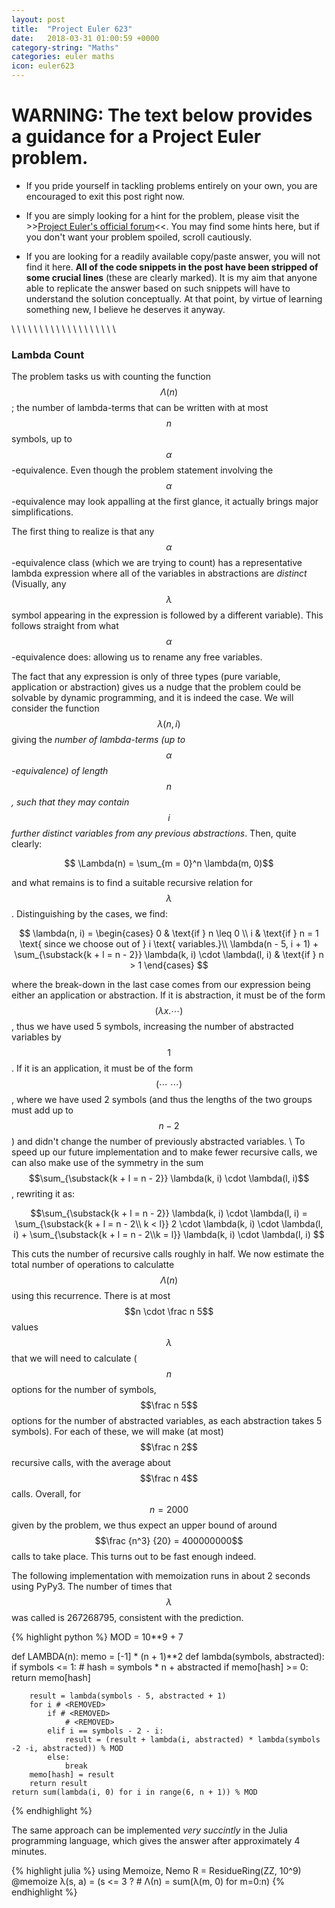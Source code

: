 ```yaml
---
layout: post
title:  "Project Euler 623"
date:   2018-03-31 01:00:59 +0000
category-string: "Maths"
categories: euler maths
icon: euler623
---
```


# WARNING: The text below provides a guidance for a Project Euler problem.

- If you pride yourself in tackling problems entirely on your own, you are encouraged to exit this post right now.

- If you are simply looking for a hint for the problem, please visit the >>[Project Euler's official forum](https://projecteuler.chat/index.php)<<. You may find some hints here, but if you don't want your problem spoiled, scroll cautiously.

- If you are looking for a readily available copy/paste answer, you will not find it here. __All of the code snippets in the post have been stripped of some crucial lines__ (these are clearly marked). It is my aim that anyone able to replicate the answer based on such snippets will have to understand the solution conceptually. At that point, by virtue of learning something new, I believe he deserves it anyway.

\\
\\
\\
\\
\\
\\
\\
\\
\\
\\
\\
\\
\\
\\
\\
\\
\\
\\
\\
$$$$

### Lambda Count

The problem tasks us with counting the function $$\Lambda(n)$$; the number of lambda-terms that can be written with at most $$n$$ symbols, up to $$\alpha$$-equivalence. Even though the problem statement involving the $$\alpha$$-equivalence may look appalling at the first glance, it actually brings major simplifications.

The first thing to realize is that any $$\alpha$$-equivalence class (which we are trying to count) has a representative lambda expression where all of the variables in abstractions are _distinct_ (Visually, any $$\lambda$$ symbol appearing in the expression is followed by a different variable). This follows straight from what $$\alpha$$-equivalence does: allowing us to rename any free variables.

The fact that any expression is only of three types (pure variable, application or abstraction) gives us a nudge that the problem could be solvable by dynamic programming, and it is indeed the case. We will consider the function $$\lambda(n, i)$$ giving the _number of lambda-terms (up to $$\alpha$$-equivalence) of length $$n$$, such that they may contain $$i$$ further distinct variables from any previous abstractions_. Then, quite clearly:

$$ \Lambda(n) = \sum_{m = 0}^n \lambda(m, 0)$$

and what remains is to find a suitable recursive relation for $$\lambda$$. Distinguishing by the cases, we find:

$$ \lambda(n, i) = \begin{cases}
  0 & \text{if } n \leq 0 \\
  i & \text{if } n = 1 \text{ since we choose out of } i \text{ variables.}\\
  \lambda(n - 5, i + 1) + \sum_{\substack{k + l = n - 2}} \lambda(k, i) \cdot \lambda(l, i)  & \text{if } n > 1
\end{cases}
$$

where the break-down in the last case comes from our expression being either an application or abstraction. If it is abstraction, it must be of the form $$(\lambda x. \cdots)$$, thus we have used 5 symbols, increasing the number of abstracted variables by $$1$$. If it is an application, it must be of the form $$(\cdots\ \cdots)$$, where we have used 2 symbols (and thus the lengths of the two groups must add up to $$n-2$$) and didn't change the number of previously abstracted variables. \\
To speed up our future implementation and to make fewer recursive calls, we can also make use of the symmetry in the sum $$\sum_{\substack{k + l = n - 2}} \lambda(k, i) \cdot \lambda(l, i)$$, rewriting it as:

$$\sum_{\substack{k + l = n - 2}} \lambda(k, i) \cdot \lambda(l, i) = \sum_{\substack{k + l = n - 2\\ k < l}} 2 \cdot \lambda(k, i) \cdot \lambda(l, i) + \sum_{\substack{k + l = n - 2\\k = l}} \lambda(k, i) \cdot \lambda(l, i) $$

This cuts the number of recursive calls roughly in half. We now estimate the total number of operations to calculatte $$\Lambda(n)$$ using this recurrence. There is at most $$n \cdot \frac n 5$$ values $$\lambda$$ that we will need to calculate ($$n$$ options for the number of symbols, $$\frac n 5$$ options for the number of abstracted variables, as each abstraction takes 5 symbols). For each of these, we will make (at most) $$\frac n 2$$ recursive calls, with the average about $$\frac n 4$$ calls. Overall, for $$n = 2000$$ given by the problem, we thus expect an upper bound of around $$\frac {n^3} {20} = 400000000$$ calls to take place. This turns out to be fast enough indeed.

The following implementation with memoization runs in about 2 seconds using PyPy3. The number of times that $$\lambda$$ was called is 267268795, consistent with the prediction.

{% highlight python %}
MOD = 10**9 + 7

def LAMBDA(n):
    memo = [-1] * (n + 1)**2
    def lambda(symbols, abstracted):
        if symbols <= 1:
            # <REMOVED>
        hash = symbols * n + abstracted
        if memo[hash] >= 0:
            return memo[hash]

        result = lambda(symbols - 5, abstracted + 1)
        for i # <REMOVED>
            if # <REMOVED>
                # <REMOVED>
            elif i == symbols - 2 - i:
                result = (result + lambda(i, abstracted) * lambda(symbols -2 -i, abstracted)) % MOD
            else:
                break
        memo[hash] = result
        return result
    return sum(lambda(i, 0) for i in range(6, n + 1)) % MOD
{% endhighlight %}

The same approach can be implemented _very succintly_ in the Julia programming language, which gives the answer after approximately 4 minutes.

{% highlight julia %}
using Memoize, Nemo
R = ResidueRing(ZZ, 10^9)
@memoize λ(s, a) = (s <= 3 ? # <REMOVED>
Λ(n) = sum(λ(m, 0) for m=0:n)
{% endhighlight %}

